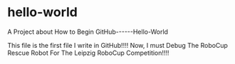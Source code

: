 # hello-world
A Project about How  to Begin GitHub------Hello-World


This file is the first file I write in GitHub!!!!
Now, I must Debug The RoboCup Rescue Robot For The Leipzig RoboCup Competition!!!!
